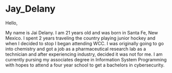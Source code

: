 # Jay_Delany
Hello,

My name is Jai Delany. I am 21 years old and was born in Santa Fe, New Mexico. I spent 2 years traveling the country playing junior hockey and when I decided to stop I began attending WCC. I was originally going to go into chemistry and got a job as a pharmaceutical research lab as a technician and after experiencing industry, decided it was not for me. I am currently pursing my associates degree in Information System Programming with hopes to attend a four year school to get a bachelors in cybersecurity.
